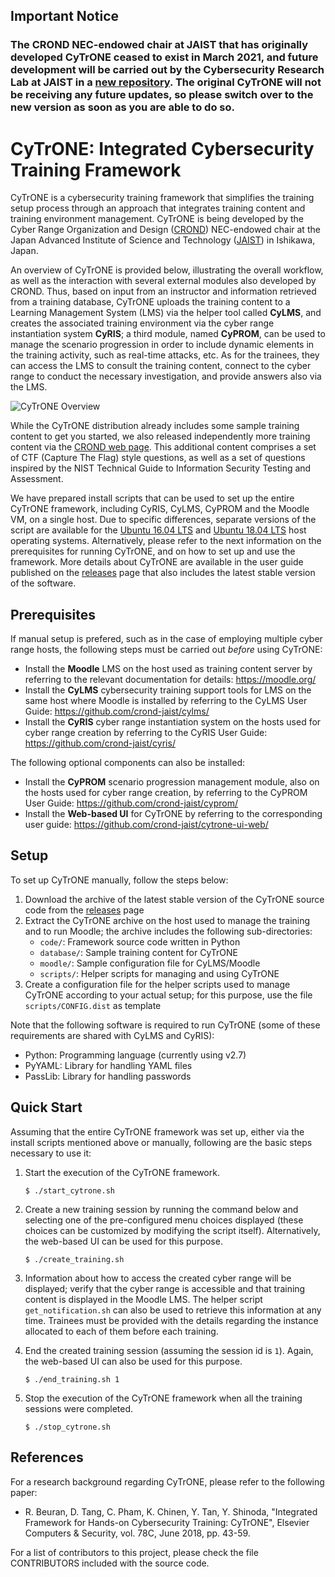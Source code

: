 ## Important Notice

### The CROND NEC-endowed chair at JAIST that has originally developed CyTrONE ceased to exist in March 2021, and future development will be carried out by the Cybersecurity Research Lab at JAIST in a [new repository](https://github.com/cyb3rlab/cytrone). The original CyTrONE will not be receiving any future updates, so please switch over to the new version as soon as you are able to do so.


# CyTrONE: Integrated Cybersecurity Training Framework

CyTrONE is a cybersecurity training framework that simplifies the
training setup process through an approach that integrates training
content and training environment management. CyTrONE is being
developed by the Cyber Range Organization and Design
([CROND](https://www.jaist.ac.jp/misc/crond/index-en.html))
NEC-endowed chair at the Japan Advanced Institute of Science and
Technology ([JAIST](https://www.jaist.ac.jp/english/)) in Ishikawa,
Japan.

An overview of CyTrONE is provided below, illustrating the overall
workflow, as well as the interaction with several external modules
also developed by CROND. Thus, based on input from an instructor and
information retrieved from a training database, CyTrONE uploads the
training content to a Learning Management System (LMS) via the helper
tool called **CyLMS**, and creates the associated training environment
via the cyber range instantiation system **CyRIS**; a third module,
named **CyPROM**, can be used to manage the scenario progression in
order to include dynamic elements in the training activity, such as
real-time attacks, etc. As for the trainees, they can access the LMS
to consult the training content, connect to the cyber range to conduct
the necessary investigation, and provide answers also via the LMS.

![CyTrONE Overview](https://github.com/crond-jaist/cytrone/blob/master/cytrone_overview.png)

While the CyTrONE distribution already includes some sample training
content to get you started, we also released independently more
training content via the [CROND web
page](https://www.jaist.ac.jp/misc/crond/achievements-en.html). This
additional content comprises a set of CTF (Capture The Flag) style
questions, as well as a set of questions inspired by the NIST
Technical Guide to Information Security Testing and Assessment.

We have prepared install scripts that can be used to set up the entire
CyTrONE framework, including CyRIS, CyLMS, CyPROM and the Moodle VM,
on a single host. Due to specific differences, separate versions of
the script are available for the [Ubuntu 16.04
LTS](https://gist.github.com/crond-jaist/0f3af8bc31928fc3c03afdbf5c5d3696)
and [Ubuntu 18.04
LTS](https://gist.github.com/crond-jaist/592e5d3f92aaf4cf4e53b341a9d6d3cc)
host operating systems. Alternatively, please refer to the next
information on the prerequisites for running CyTrONE, and on how to
set up and use the framework. More details about CyTrONE are available
in the user guide published on the
[releases](https://github.com/crond-jaist/cytrone/releases) page that
also includes the latest stable version of the software.


## Prerequisites

If manual setup is prefered, such as in the case of employing multiple
cyber range hosts, the following steps must be carried out _before_
using CyTrONE:
* Install the **Moodle** LMS on the host used as training content
  server by referring to the relevant documentation for details:
  https://moodle.org/
* Install the **CyLMS** cybersecurity training support tools for LMS
  on the same host where Moodle is installed by referring to the CyLMS
  User Guide: https://github.com/crond-jaist/cylms/
* Install the **CyRIS** cyber range instantiation system on the hosts
  used for cyber range creation by referring to the CyRIS User Guide:
  https://github.com/crond-jaist/cyris/

The following optional components can also be installed:
* Install the **CyPROM** scenario progression management module, also
  on the hosts used for cyber range creation, by referring to the
  CyPROM User Guide: https://github.com/crond-jaist/cyprom/
* Install the **Web-based UI** for CyTrONE by referring to the
  corresponding user guide:
  https://github.com/crond-jaist/cytrone-ui-web/


## Setup

To set up CyTrONE manually, follow the steps below:
1. Download the archive of the latest stable version of the CyTrONE
source code from the
[releases](https://github.com/crond-jaist/cytrone/releases) page
2. Extract the CyTrONE archive on the host used to manage the training
and to run Moodle; the archive includes the following sub-directories:
   * `code/`: Framework source code written in Python
   * `database/`: Sample training content for CyTrONE
   * `moodle/`: Sample configuration file for CyLMS/Moodle
   * `scripts/`: Helper scripts for managing and using CyTrONE
3. Create a configuration file for the helper scripts used to manage
CyTrONE according to your actual setup; for this purpose, use the
file `scripts/CONFIG.dist` as template

Note that the following software is required to run CyTrONE (some of
these requirements are shared with CyLMS and CyRIS):
* Python: Programming language (currently using v2.7)
* PyYAML: Library for handling YAML files
* PassLib: Library for handling passwords


## Quick Start

Assuming that the entire CyTrONE framework was set up, either via the
install scripts mentioned above or manually, following are the basic
steps necessary to use it:

1. Start the execution of the CyTrONE framework.

   `$ ./start_cytrone.sh`

2. Create a new training session by running the command below and
selecting one of the pre-configured menu choices displayed (these
choices can be customized by modifying the script
itself). Alternatively, the web-based UI can be used for this purpose.

   `$ ./create_training.sh`

3. Information about how to access the created cyber range will be
displayed; verify that the cyber range is accessible and that training
content is displayed in the Moodle LMS. The helper script
`get_notification.sh` can also be used to retrieve this information at
any time. Trainees must be provided with the details regarding the
instance allocated to each of them before each training.

4. End the created training session (assuming the session id is
`1`). Again, the web-based UI can also be used for this purpose.

   `$ ./end_training.sh 1`

5. Stop the execution of the CyTrONE framework when all the training
sessions were completed.

   `$ ./stop_cytrone.sh`


## References

For a research background regarding CyTrONE, please refer to the
following paper:

* R. Beuran, D. Tang, C. Pham, K. Chinen, Y. Tan, Y. Shinoda,
  "Integrated Framework for Hands-on Cybersecurity Training: CyTrONE",
  Elsevier Computers & Security, vol. 78C, June 2018, pp. 43-59.

For a list of contributors to this project, please check the file
CONTRIBUTORS included with the source code.
